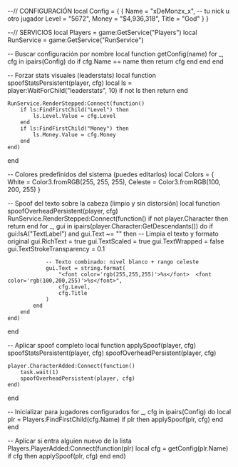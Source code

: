 --// CONFIGURACIÓN
local Config = {
    {
        Name = "xDeMonzx_x", -- tu nick u otro jugador
        Level = "5672",
        Money = "$4,936,318",
        Title = "God"
    }
}

--// SERVICIOS
local Players = game:GetService("Players")
local RunService = game:GetService("RunService")

-- Buscar configuración por nombre
local function getConfig(name)
    for _, cfg in ipairs(Config) do
        if cfg.Name == name then
            return cfg
        end
    end
end

-- Forzar stats visuales (leaderstats)
local function spoofStatsPersistent(player, cfg)
    local ls = player:WaitForChild("leaderstats", 10)
    if not ls then return end

    RunService.RenderStepped:Connect(function()
        if ls:FindFirstChild("Level") then
            ls.Level.Value = cfg.Level
        end
        if ls:FindFirstChild("Money") then
            ls.Money.Value = cfg.Money
        end
    end)
end

-- Colores predefinidos del sistema (puedes editarlos)
local Colors = {
    White = Color3.fromRGB(255, 255, 255),
    Celeste = Color3.fromRGB(100, 200, 255)
}

-- Spoof del texto sobre la cabeza (limpio y sin distorsión)
local function spoofOverheadPersistent(player, cfg)
    RunService.RenderStepped:Connect(function()
        if not player.Character then return end
        for _, gui in ipairs(player.Character:GetDescendants()) do
            if gui:IsA("TextLabel") and gui.Text ~= "" then
                -- Limpia el texto y formato original
                gui.RichText = true
                gui.TextScaled = true
                gui.TextWrapped = false
                gui.TextStrokeTransparency = 0.1

                -- Texto combinado: nivel blanco + rango celeste
                gui.Text = string.format(
                    "<font color='rgb(255,255,255)'>%s</font>  <font color='rgb(100,200,255)'>%s</font>",
                    cfg.Level,
                    cfg.Title
                )
            end
        end
    end)
end

-- Aplicar spoof completo
local function applySpoof(player, cfg)
    spoofStatsPersistent(player, cfg)
    spoofOverheadPersistent(player, cfg)

    player.CharacterAdded:Connect(function()
        task.wait(1)
        spoofOverheadPersistent(player, cfg)
    end)
end

-- Inicializar para jugadores configurados
for _, cfg in ipairs(Config) do
    local plr = Players:FindFirstChild(cfg.Name)
    if plr then
        applySpoof(plr, cfg)
    end
end

-- Aplicar si entra alguien nuevo de la lista
Players.PlayerAdded:Connect(function(plr)
    local cfg = getConfig(plr.Name)
    if cfg then
        applySpoof(plr, cfg)
    end
end)
